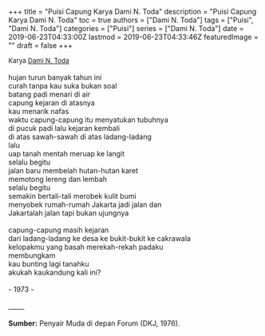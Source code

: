 +++
title = "Puisi Capung Karya Dami N. Toda"
description = "Puisi Capung Karya Dami N. Toda"
toc = true
authors = ["Dami N. Toda"]
tags = ["Puisi", "Dami N. Toda"]
categories = ["Puisi"]
series = ["Dami N. Toda"]
date = 2019-06-23T04:33:00Z
lastmod = 2019-06-23T04:33:46Z
featuredImage = ""
draft = false
+++

<div style="text-align: justify;">
<div style="font-size: small;">Karya <a href="/authors/dami-n.-toda/" target="_blank">Dami N. Toda</a></div><br />
hujan turun banyak tahun ini<br />curah tanpa kau suka bukan soal<br />batang padi menari di air<br />capung kejaran di atasnya<br />kau menarik nafas<br />waktu capung-capung itu menyatukan tubuhnya<br />di pucuk padi lalu kejaran kembali<br />di atas sawah-sawah di atas ladang-ladang<br />lalu<br />uap tanah mentah meruap ke langit<br />selalu begitu<br />jalan baru membelah hutan-hutan karet<br />memotong lereng dan lembah<br />selalu begitu<br />semakin bertali-tali merobek kulit bumi<br />menyobek rumah-rumah Jakarta jadi jalan dan<br />Jakartalah jalan tapi bukan ujungnya<br /><br />capung-capung masih kejaran<br />dari ladang-ladang ke desa ke bukit-bukit ke cakrawala<br />kelopakmu yang basah merekah-rekah padaku<br />membungkam<br />kau bunting lagi tanahku<br />akukah kaukandung kali ini?<br /><br />- 1973 -<br /><br />
_____
<br /><br /><b>Sumber:</b> Penyair Muda di depan Forum (DKJ, 1976).</div>
